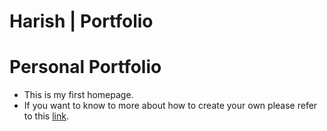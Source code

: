 # Harish | Portfolio

# Personal Portfolio

- This is my first homepage.
- If you want to know to more about how to create your own please refer to this [link](https://medium.com/howcatcancode/developer-profile-template-2017-219f43147efe).
